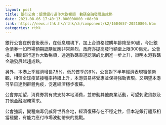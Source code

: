 ```yaml
---
layout: post
title: 銀行公會：銀債銀行運作大致暢順　數碼金融發展趨成熟
date: 2021-08-06 17:40:13.000000000 +08:00
link: https://news.rthk.hk/rthk/ch/component/k2/1604657-20210806.htm
categories: rthk
---
```


銀行公會在例會後表示，在低息環境下，加上合資格認購年齡降至60歲，今批銀色債券一如市場預期認購反應非常熱烈，政府亦提高發行額至上限300億元。公會指，相關銀行運作大致暢順，透過數碼渠道認購的比例進一步上升，證明本港數碼金融發展越趨成熟。

另外，本港上季經濟增長7.5%，低於首季的8%，公會對下半年經濟表現審慎樂觀，相信全球疫苗接種率持續上升，本港貿易將受惠並保持強勁表現。又期望本港可早日達到群體免疫，促進經濟穩步復蘇。

公會亦期望，消費券將有效支持本地消費，並帶動其他商業活動，可望刺激貸款及其他金融服務需求。

公會強調，變種病毒仍威脅世界各地，經濟復蘇存在不穩定性，但本港銀行體系相當穩健，有能力應付市場波動帶來的挑戰。
